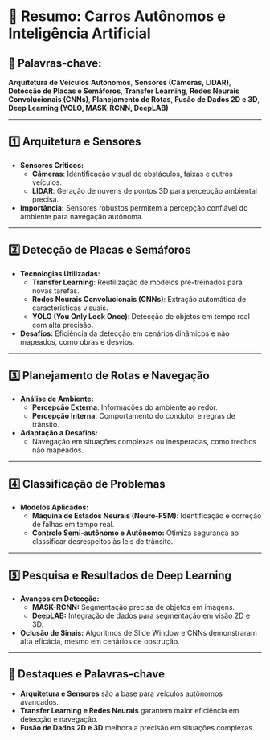 # 🚀 Resumo: Carros Autônomos e Inteligência Artificial  

## 🔑 Palavras-chave:  
**Arquitetura de Veículos Autônomos**, **Sensores (Câmeras, LIDAR)**, **Detecção de Placas e Semáforos**, **Transfer Learning**, **Redes Neurais Convolucionais (CNNs)**, **Planejamento de Rotas**, **Fusão de Dados 2D e 3D**, **Deep Learning (YOLO, MASK-RCNN, DeepLAB)**  

---

## 1️⃣ Arquitetura e Sensores  
- **Sensores Críticos:**  
  - **Câmeras**: Identificação visual de obstáculos, faixas e outros veículos.  
  - **LIDAR**: Geração de nuvens de pontos 3D para percepção ambiental precisa.  
- **Importância:** Sensores robustos permitem a percepção confiável do ambiente para navegação autônoma.  

---

## 2️⃣ Detecção de Placas e Semáforos  
- **Tecnologias Utilizadas:**  
  - **Transfer Learning**: Reutilização de modelos pré-treinados para novas tarefas.  
  - **Redes Neurais Convolucionais (CNNs)**: Extração automática de características visuais.  
  - **YOLO (You Only Look Once)**: Detecção de objetos em tempo real com alta precisão.  
- **Desafios:** Eficiência da detecção em cenários dinâmicos e não mapeados, como obras e desvios.  

---

## 3️⃣ Planejamento de Rotas e Navegação  
- **Análise de Ambiente:**  
  - **Percepção Externa**: Informações do ambiente ao redor.  
  - **Percepção Interna**: Comportamento do condutor e regras de trânsito.  
- **Adaptação a Desafios:**  
  - Navegação em situações complexas ou inesperadas, como trechos não mapeados.  

---

## 4️⃣ Classificação de Problemas  
- **Modelos Aplicados:**  
  - **Máquina de Estados Neurais (Neuro-FSM)**: Identificação e correção de falhas em tempo real.  
  - **Controle Semi-autônomo e Autônomo:** Otimiza segurança ao classificar desrespeitos às leis de trânsito.  

---

## 5️⃣ Pesquisa e Resultados de Deep Learning  
- **Avanços em Detecção:**  
  - **MASK-RCNN:** Segmentação precisa de objetos em imagens.  
  - **DeepLAB:** Integração de dados para segmentação em visão 2D e 3D.  
- **Oclusão de Sinais:** Algoritmos de Slide Window e CNNs demonstraram alta eficácia, mesmo em cenários de obstrução.  

---

## 🌟 Destaques e Palavras-chave  
- **Arquitetura e Sensores** são a base para veículos autônomos avançados.  
- **Transfer Learning e Redes Neurais** garantem maior eficiência em detecção e navegação. 
- **Fusão de Dados 2D e 3D** melhora a precisão em situações complexas.  
 
